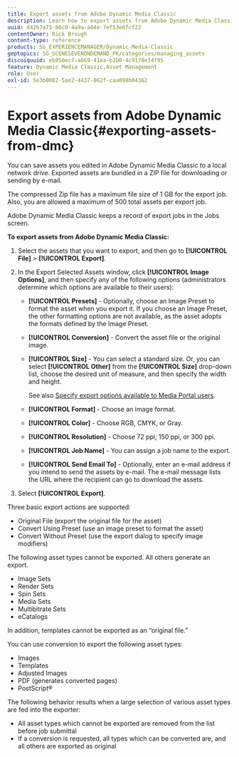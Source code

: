 ```yaml
---
title: Export assets from Adobe Dynamic Media Classic
description: Learn how to export assets from Adobe Dynamic Media Classic.
uuid: d42b7a73-80c0-4a9a-a04e-7ef53e6fcf22
contentOwner: Rick Brough
content-type: reference
products: SG_EXPERIENCEMANAGER/Dynamic-Media-Classic
geptopics: SG_SCENESEVENONDEMAND_PK/categories/managing_assets
discoiquuid: eb850ec7-a669-41ea-b2b0-4c9178e34f95
feature: Dynamic Media Classic,Asset Management
role: User
exl-id: 5e3b0002-5ae2-4437-862f-caa098b04362
---
```

# Export assets from Adobe Dynamic Media Classic{#exporting-assets-from-dmc}

You can save assets you edited in Adobe Dynamic Media Classic to a local network drive. Exported assets are bundled in a ZIP file for downloading or sending by e-mail.

The compressed Zip file has a maximum file size of 1 GB for the export job. Also, you are allowed a maximum of 500 total assets per export job.

Adobe Dynamic Media Classic keeps a record of export jobs in the Jobs screen.

**To export assets from Adobe Dynamic Media Classic:**

1. Select the assets that you want to export, and then go to **[!UICONTROL File]** > **[!UICONTROL Export]**. 
1. In the Export Selected Assets window, click **[!UICONTROL Image Options]**, and then specify any of the following options (administrators determine which options are available to their users):

   * **[!UICONTROL Presets]** - Optionally, choose an Image Preset to format the asset when you export it. If you choose an Image Preset, the other formatting options are not available, as the asset adopts the formats defined by the Image Preset.

   * **[!UICONTROL Conversion]** - Convert the asset file or the original image.

   * **[!UICONTROL Size]** - You can select a standard size. Or, you can select **[!UICONTROL Other]** from the **[!UICONTROL Size]** drop-down list, choose the desired unit of measure, and then specify the width and height.

        See also [Specify export options available to Media Portal users](specifying-export-options-available-media.md#specifying_export_options_available_to_media_portal_users).

   * **[!UICONTROL Format]** - Choose an image format.

   * **[!UICONTROL Color]** - Choose RGB, CMYK, or Gray.

   * **[!UICONTROL Resolution]** - Choose 72 ppi, 150 ppi, or 300 ppi.

   * **[!UICONTROL Job Name]** - You can assign a job name to the export.

   * **[!UICONTROL Send Email To]** - Optionally, enter an e-mail address if you intend to send the assets by e-mail. The e-mail message lists the URL where the recipient can go to download the assets.

1. Select **[!UICONTROL Export]**.

Three basic export actions are supported:

* Original File (export the original file for the asset)
* Convert Using Preset (use an image preset to format the asset)
* Convert Without Preset (use the export dialog to specify image modifiers)

The following asset types cannot be exported. All others generate an export.

* Image Sets
* Render Sets
* Spin Sets
* Media Sets
* Multibitrate Sets
* eCatalogs

In addition, templates cannot be exported as an “original file.”

You can use conversion to export the following asset types:

* Images
* Templates
* Adjusted Images
* PDF (generates converted pages)
* PostScript®

The following behavior results when a large selection of various asset types are fed into the exporter:

* All asset types which cannot be exported are removed from the list before job submittal 
* If a conversion is requested, all types which can be converted are, and all others are exported as original
